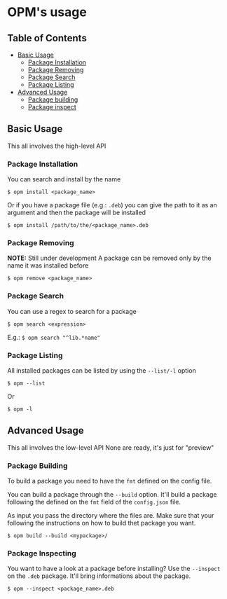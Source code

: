# OPM's usage 

## Table of Contents
- [Basic Usage](#basic-usage)
    - [Package Installation](#package-installation)
    - [Package Removing](#package-removing)
    - [Package Search](#package-search)
    - [Package Listing](#package-listing)
- [Advanced Usage](#advanced-usage)
    - [Package building](#package-building)
    - [Package inspect](#package-inspect)

## Basic Usage
This all involves the high-level API

### Package Installation
You can search and install by the name
```
$ opm install <package_name>
```
Or if you have a package file (e.g.: `.deb`) you can give the path to it as an argument and then the package will be installed
```
$ opm install /path/to/the/<package_name>.deb
```

### Package Removing
**NOTE:** Still under development
A package can be removed only by the name it was installed before
```
$ opm remove <package_name>
```

### Package Search
You can use a regex to search for a package
```
$ opm search <expression>
```
E.g.: `$ opm search "^lib.*name"`

### Package Listing
All installed packages can be listed by using the `--list/-l` option
```
$ opm --list
```
Or
```
$ opm -l
```

## Advanced Usage
This all involves the low-level API
None are ready, it's just for "preview"

### Package Building
To build a package you need to have the `fmt` defined on the config file.

You can build a package through the `--build` option. It'll build a package following the defined on the `fmt` field of the `config.json` file.

As input you pass the directory where the files are. Make sure that your following the instructions on how to build thet package you want.
```
$ opm build --build <mypackage>/
```

### Package Inspecting
You want to have a look at a package before installing? Use the `--inspect` on the `.deb` package. It'll bring informations about the package.
```
$ opm --inspect <package_name>.deb
```
